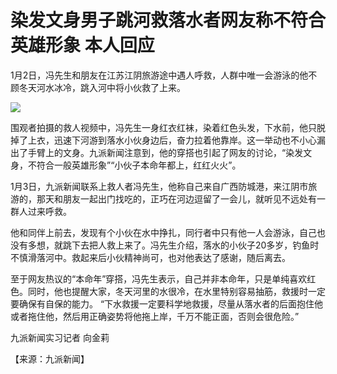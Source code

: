 # 染发文身男子跳河救落水者网友称不符合英雄形象 本人回应

1月2日，冯先生和朋友在江苏江阴旅游途中遇人呼救，人群中唯一会游泳的他不顾冬天河水冰冷，跳入河中将小伙救了上来。

![](https://inews.gtimg.com/newsapp_bt/0/15592030535/1000)

围观者拍摄的救人视频中，冯先生一身红衣红袜，染着红色头发，下水前，他只脱掉了上衣，迅速下河游到落水小伙身边后，奋力拉着他靠岸。这一举动也不小心漏出了手臂上的文身。九派新闻注意到，他的穿搭也引起了网友的讨论，“染发文身，不符合一般英雄形象”“小伙子本命年都上，红红火火”。

1月3日，九派新闻联系上救人者冯先生，他称自己来自广西防城港，来江阴市旅游的，那天和朋友一起出门找吃的，正巧在河边逗留了一会儿，就听见不远处有一群人过来呼救。

他和同伴上前去，发现有个小伙在水中挣扎，同行者中只有他一人会游泳，自己也没有多想，就跳下去把人救上来了。冯先生介绍，落水的小伙子20多岁，钓鱼时不慎滑落河中。救起来后小伙精神尚可，也对他表达了感谢，随后离去。

至于网友热议的“本命年”穿搭，冯先生表示，自己并非本命年，只是单纯喜欢红色。同时，他也提醒大家，冬天河里的水很冷，在水里特别容易抽筋，救援时一定要确保有自保的能力。
“下水救援一定要科学地救援，尽量从落水者的后面抱住他或者拖住他，然后用正确姿势将他拖上岸，千万不能正面，否则会很危险。”

九派新闻实习记者 向金莉

【来源：九派新闻】

